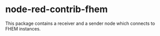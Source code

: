 # node-red-contrib-fhem

This package contains a receiver and a sender node which connects to FHEM instances.
